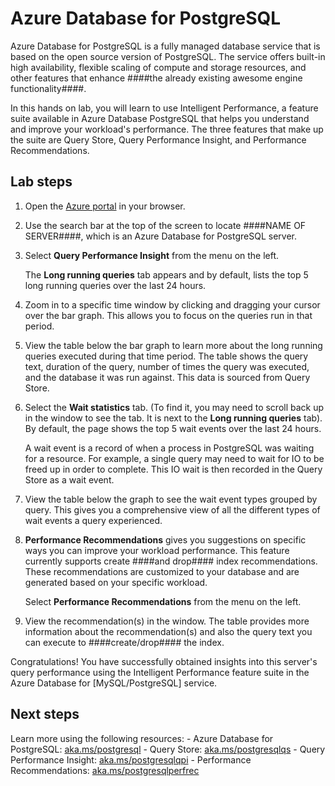# Azure Database for PostgreSQL 
Azure Database for PostgreSQL is a fully managed database service that is based on the open source version of PostgreSQL. The service offers built-in high availability, flexible scaling of compute and storage resources, and other features that enhance ####the already existing awesome engine functionality####. 

In this hands on lab, you will learn to use Intelligent Performance, a feature suite available in Azure Database PostgreSQL that helps you understand and improve your workload's performance. The three features that make up the suite are Query Store, Query Performance Insight, and Performance Recommendations. 


## Lab steps
1. Open the [Azure portal](portal.azure.com) in your browser. 

2. Use the search bar at the top of the screen to locate ####NAME OF SERVER####, which is an Azure Database for PostgreSQL server. 

3. Select **Query Performance Insight** from the menu on the left.

   The **Long running queries** tab appears and by default, lists the top 5 long running queries over the last 24 hours. 

4. Zoom in to a specific time window by clicking and dragging your cursor over the bar graph. This allows you to focus on the queries run in that period. 

5. View the table below the bar graph to learn more about the long running queries executed during that time period. The table shows the query text, duration of the query, number of times the query was executed, and the database it was run against. This data is sourced from Query Store.

6. Select the **Wait statistics** tab. (To find it, you may need to scroll back up in the window to see the tab. It is next to the **Long running queries** tab). By default, the page shows the top 5 wait events over the last 24 hours. 

   A wait event is a record of when a process in PostgreSQL was waiting for a resource. For example, a single query may need to wait for IO to be freed up in order to complete. This IO wait is then recorded in the Query Store as a wait event.

7. View the table below the graph to see the wait event types grouped by query. This gives you a comprehensive view of all the different types of wait events a query experienced. 

8. **Performance Recommendations** gives you suggestions on specific ways you can improve your workload performance. This feature currently supports create ####and drop#### index recommendations. These recommendations are customized to your database and are generated based on your specific workload.

   Select **Performance Recommendations** from the menu on the left.

9. View the recommendation(s) in the window. The table provides more information about the recommendation(s) and also the query text you can execute to ####create/drop#### the index. 
	

Congratulations! You have successfully obtained insights into this server's query performance using the Intelligent Performance feature suite in the Azure Database for [MySQL/PostgreSQL] service.

## Next steps
Learn more using the following resources: 
	- Azure Database for PostgreSQL: [aka.ms/postgresql](aka.ms/postgresql) 
	- Query Store: [aka.ms/postgresqlqs](aka.ms/postgresqlqs)
	- Query Performance Insight: [aka.ms/postgresqlqpi](aka.ms/postgresqlqpi)
	- Performance Recommendations: [aka.ms/postgresqlperfrec](aka.ms/postgresqlperfrec)

	
